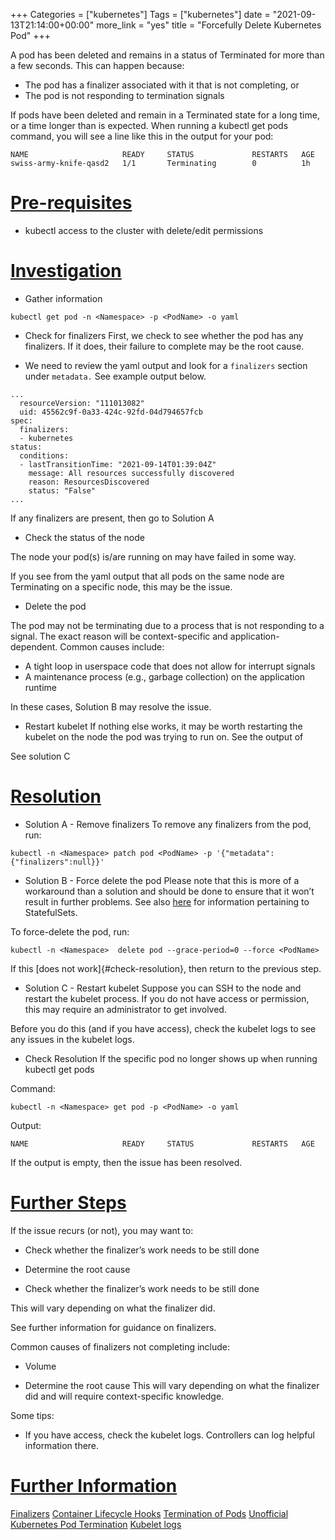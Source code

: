 +++
Categories = ["kubernetes"]
Tags = ["kubernetes"]
date = "2021-09-13T21:14:00+00:00"
more_link = "yes"
title = "Forcefully Delete Kubernetes Pod"
+++

A pod has been deleted and remains in a status of Terminated for more than a few seconds.
This can happen because:
- The pod has a finalizer associated with it that is not completing, or
- The pod is not responding to termination signals

If pods have been deleted and remain in a Terminated state for a long time, or a time longer than is expected.
When running a kubectl get pods command, you will see a line like this in the output for your pod:
```
NAME                     READY     STATUS             RESTARTS   AGE
swiss-army-knife-qasd2   1/1       Terminating        0          1h
```

<!--more-->
# [Pre-requisites](#pre-requisites)

- kubectl access to the cluster with delete/edit permissions

# [Investigation](#investigation)

- Gather information
```
kubectl get pod -n <Namespace> -p <PodName> -o yaml
```

- Check for finalizers
First, we check to see whether the pod has any finalizers. If it does, their failure to complete may be the root cause.

- We need to review the yaml output and look for a `finalizers` section under `metadata.` See example output below.
```
...
  resourceVersion: "111013082"
  uid: 45562c9f-0a33-424c-92fd-04d794657fcb
spec:
  finalizers:
  - kubernetes
status:
  conditions:
  - lastTransitionTime: "2021-09-14T01:39:04Z"
    message: All resources successfully discovered
    reason: ResourcesDiscovered
    status: "False"
...
```

If any finalizers are present, then go to Solution A

- Check the status of the node

The node your pod(s) is/are running on may have failed in some way.

If you see from the yaml output that all pods on the same node are Terminating on a specific node, this may be the issue.

- Delete the pod

The pod may not be terminating due to a process that is not responding to a signal. The exact reason will be context-specific and application-dependent. Common causes include:

  - A tight loop in userspace code that does not allow for interrupt signals
  - A maintenance process (e.g., garbage collection) on the application runtime

In these cases, Solution B may resolve the issue.

- Restart kubelet
If nothing else works, it may be worth restarting the kubelet on the node the pod was trying to run on. See the output of

See solution C

# [Resolution](#resolution)

- Solution A - Remove finalizers
To remove any finalizers from the pod, run:

```
kubectl -n <Namespace> patch pod <PodName> -p '{"metadata":{"finalizers":null}}'
```

- Solution B - Force delete the pod
Please note that this is more of a workaround than a solution and should be done to ensure that it won’t result in further problems. See also [here](https://kubernetes.io/docs/tasks/run-application/force-delete-stateful-set-pod/) for information pertaining to StatefulSets.

To force-delete the pod, run:
```
kubectl -n <Namespace>  delete pod --grace-period=0 --force <PodName>
```

If this [does not work]{#check-resolution}, then return to the previous step.

- Solution C - Restart kubelet
Suppose you can SSH to the node and restart the kubelet process. If you do not have access or permission, this may require an administrator to get involved.

Before you do this (and if you have access), check the kubelet logs to see any issues in the kubelet logs.

- Check Resolution
If the specific pod no longer shows up when running kubectl get pods

Command:
```
kubectl -n <Namespace> get pod -p <PodName> -o yaml
```

Output:
```
NAME                     READY     STATUS             RESTARTS   AGE
````

If the output is empty, then the issue has been resolved.


# [Further Steps](#further-steps)

If the issue recurs (or not), you may want to:
  - Check whether the finalizer’s work needs to be still done
  - Determine the root cause

- Check whether the finalizer’s work needs to be still done

This will vary depending on what the finalizer did.

See further information for guidance on finalizers.

Common causes of finalizers not completing include:
  - Volume

- Determine the root cause
This will vary depending on what the finalizer did and will require context-specific knowledge.

Some tips:
  - If you have access, check the kubelet logs. Controllers can log helpful information there.


# [Further Information](#further-info)

[Finalizers](https://kubernetes.io/docs/tasks/access-kubernetes-api/custom-resources/custom-resource-definitions/#finalizers)
[Container Lifecycle Hooks](https://kubernetes.io/docs/concepts/containers/container-lifecycle-hooks/)
[Termination of Pods](https://kubernetes.io/docs/concepts/workloads/pods/pod/#termination-of-pods)
[Unofficial Kubernetes Pod Termination](https://unofficial-kubernetes.readthedocs.io/en/latest/concepts/abstractions/pod-termination/)
[Kubelet logs](https://kubernetes.io/docs/tasks/debug-application-cluster/debug-cluster/#looking-at-logs)